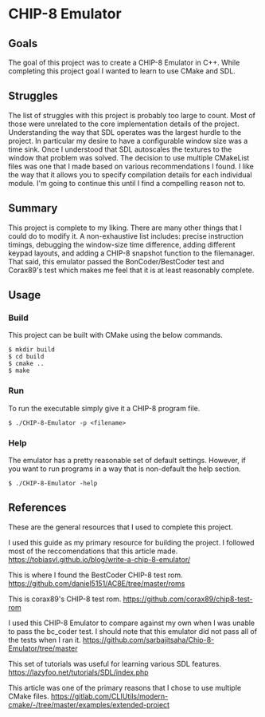 # CHIP-8 Emulator

## Goals
The goal of this project was to create a CHIP-8 Emulator in C++. While completing this project goal I wanted to learn to use CMake and SDL. 

## Struggles
The list of struggles with this project is probably too large to count. Most of those were unrelated to the core implementation details of the project. Understanding the way that SDL operates was the largest hurdle to the project. In particular my desire to have a configurable window size was a time sink. Once I understood that SDL autoscales the textures to the window that problem was solved. The decision to use multiple CMakeList files was one that I made based on various recommendations I found. I like the way that it allows you to specify compilation details for each individual module. I'm going to continue this until I find a compelling reason not to. 

## Summary
This project is complete to my liking. There are many other things that I could do to modify it. A non-exhaustive list includes: precise instruction timings, debugging the window-size time difference, adding different keypad layouts, and adding a CHIP-8 snapshot function to the filemanager. That said, this emulator passed the BonCoder/BestCoder test and Corax89's test which makes me feel that it is at least reasonably complete.

## Usage
### Build
This project can be built with CMake using the below commands.

```
$ mkdir build
$ cd build
$ cmake ..
$ make
```

### Run
To run the executable simply give it a CHIP-8 program file. 
```
$ ./CHIP-8-Emulator -p <filename>
```

### Help
The emulator has a pretty reasonable set of default settings. However, if you want to run programs in a way that is non-default the help section.
```
$ ./CHIP-8-Emulator -help
```

## References
These are the general resources that I used to complete this project.

I used this guide as my primary resource for building the project. I followed most of the reccomendations that this article made.
https://tobiasvl.github.io/blog/write-a-chip-8-emulator/

This is where I found the BestCoder CHIP-8 test rom.
https://github.com/daniel5151/AC8E/tree/master/roms

This is corax89's CHIP-8 test rom.
https://github.com/corax89/chip8-test-rom

I used this CHIP-8 Emulator to compare against my own when I was unable to pass the bc_coder test. I should note that this emulator did not pass all of the tests when I ran it.
https://github.com/sarbajitsaha/Chip-8-Emulator/tree/master

This set of tutorials was useful for learning various SDL features.
https://lazyfoo.net/tutorials/SDL/index.php

This article was one of the primary reasons that I chose to use multiple CMake files.
https://gitlab.com/CLIUtils/modern-cmake/-/tree/master/examples/extended-project
